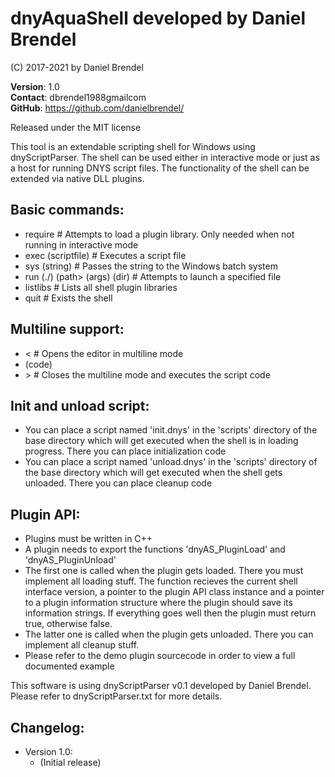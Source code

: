 # dnyAquaShell developed by Daniel Brendel

(C) 2017-2021 by Daniel Brendel

**Version**: 1.0\
**Contact**: dbrendel1988<at>gmail<dot>com\
**GitHub**: https://github.com/danielbrendel/

Released under the MIT license

This tool is an extendable scripting shell for Windows using dnyScriptParser.
The shell can be used either in interactive mode or just as a host for running
DNYS script files. The functionality of the shell can be extended via native
DLL plugins.

## Basic commands:
* require # Attempts to load a plugin library. Only needed when not running in interactive mode
* exec (scriptfile) # Executes a script file
* sys (string) # Passes the string to the Windows batch system
* run (./) (path> (args) (dir) # Attempts to launch a specified file 
* listlibs # Lists all shell plugin libraries
* quit # Exists the shell

## Multiline support:
* \< # Opens the editor in multiline mode
* (code)
* \> # Closes the multiline mode and executes the script code

## Init and unload script:
* You can place a script named 'init.dnys' in the 'scripts' directory of the base directory
  which will get executed when the shell is in loading progress. There you can place
  initialization code
* You can place a script named 'unload.dnys' in the 'scripts' directory of the base directory
  which will get executed when the shell gets unloaded. There you can place cleanup code

## Plugin API:
* Plugins must be written in C++
* A plugin needs to export the functions 'dnyAS_PluginLoad' and 'dnyAS_PluginUnload'
* The first one is called when the plugin gets loaded. There you must implement all
  loading stuff. The function recieves the current shell interface version, a pointer
  to the plugin API class instance and a pointer to a plugin information structure
  where the plugin should save its information strings. If everything goes well then
  the plugin must return true, otherwise false.
* The latter one is called when the plugin gets unloaded. There you can implement
  all cleanup stuff. 
* Please refer to the demo plugin sourcecode in order to view a full documented example

This software is using dnyScriptParser v0.1 developed by Daniel Brendel.
Please refer to dnyScriptParser.txt for more details.

## Changelog:
* Version 1.0:
	* (Initial release)